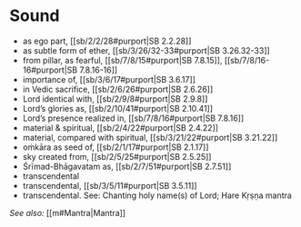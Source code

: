 # Sound

* as ego part, [[sb/2/2/28#purport|SB 2.2.28]]
* as subtle form of ether, [[sb/3/26/32-33#purport|SB 3.26.32-33]]
* from pillar, as fearful, [[sb/7/8/15#purport|SB 7.8.15]], [[sb/7/8/16-16#purport|SB 7.8.16-16]]
* importance of, [[sb/3/6/17#purport|SB 3.6.17]]
* in Vedic sacrifice, [[sb/2/6/26#purport|SB 2.6.26]]
* Lord identical with, [[sb/2/9/8#purport|SB 2.9.8]]
* Lord’s glories as, [[sb/2/10/41#purport|SB 2.10.41]]
* Lord’s presence realized in, [[sb/7/8/16#purport|SB 7.8.16]]
* material & spiritual, [[sb/2/4/22#purport|SB 2.4.22]]
* material, compared with spiritual, [[sb/3/21/22#purport|SB 3.21.22]]
* oṁkāra as seed of, [[sb/2/1/17#purport|SB 2.1.17]]
* sky created from, [[sb/2/5/25#purport|SB 2.5.25]]
* Śrīmad-Bhāgavatam as, [[sb/2/7/51#purport|SB 2.7.51]]
* transcendental 
* transcendental, [[sb/3/5/11#purport|SB 3.5.11]]
* transcendental. See: Chanting holy name(s) of Lord; Hare Kṛṣṇa mantra 

*See also:* [[m#Mantra|Mantra]]
